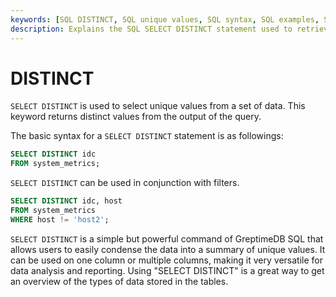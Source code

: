 ```yaml
---
keywords: [SQL DISTINCT, SQL unique values, SQL syntax, SQL examples, SQL data filtering]
description: Explains the SQL SELECT DISTINCT statement used to retrieve unique values from a dataset, with examples of using DISTINCT with and without filters.
---
```


# DISTINCT

`SELECT DISTINCT` is used to select unique values from a set of data. This keyword returns distinct values
from the output of the query.

The basic syntax for a `SELECT DISTINCT` statement is as followings:

```sql
SELECT DISTINCT idc
FROM system_metrics;
```

`SELECT DISTINCT` can be used in conjunction with filters.

```sql
SELECT DISTINCT idc, host
FROM system_metrics
WHERE host != 'host2';
```

`SELECT DISTINCT` is a simple but powerful command of GreptimeDB SQL that allows users to easily condense the data into a summary of unique values. It can be used on one column or multiple columns, making it very versatile for data analysis and reporting. Using "SELECT DISTINCT" is a great way to get an overview of the types of data stored in the tables.
